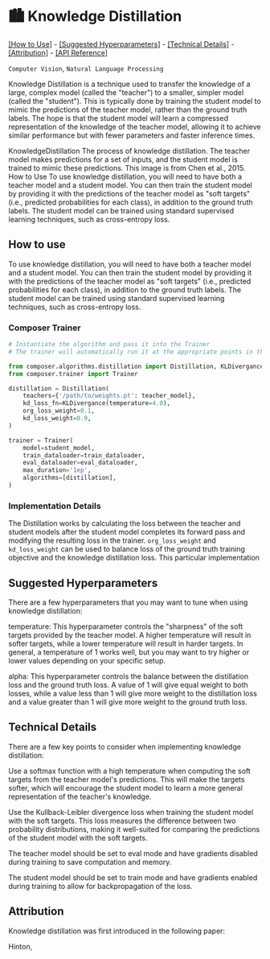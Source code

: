 # 🏙️ Knowledge Distillation
[\[How to Use\]](#how-to-use) - [\[Suggested Hyperparameters\]](#suggested-hyperparameters) - [\[Technical Details\]](#technical-details) - [\[Attribution\]](#attribution) - [\[API Reference\]](#api-reference)

`Computer Vision`, `Natural Language Processing`

Knowledge Distillation is a technique used to transfer the knowledge of a large, complex model (called the "teacher") to a smaller, simpler model (called the "student"). This is typically done by training the student model to mimic the predictions of the teacher model, rather than the ground truth labels. The hope is that the student model will learn a compressed representation of the knowledge of the teacher model, allowing it to achieve similar performance but with fewer parameters and faster inference times.

KnowledgeDistillation
The process of knowledge distillation. The teacher model makes predictions for a set of inputs, and the student model is trained to mimic these predictions. This image is from Chen et al., 2015.
How to Use
To use knowledge distillation, you will need to have both a teacher model and a student model. You can then train the student model by providing it with the predictions of the teacher model as "soft targets" (i.e., predicted probabilities for each class), in addition to the ground truth labels. The student model can be trained using standard supervised learning techniques, such as cross-entropy loss.

## How to use 

To use knowledge distillation, you will need to have both a teacher model and a student model. You can then train the student model by providing it with the predictions of the teacher model as "soft targets" (i.e., predicted probabilities for each class), in addition to the ground truth labels. The student model can be trained using standard supervised learning techniques, such as cross-entropy loss.

### Composer Trainer

```python
# Instantiate the algorithm and pass it into the Trainer
# The trainer will automatically run it at the appropriate points in the training loop

from composer.algorithms.distillation import Distillation, KLDivergance 
from composer.trainer import Trainer

distillation = Distillation(
    teachers={'/path/to/weights.pt': teacher_model}, 
    kd_loss_fn=KLDivergance(temperature=4.0),
    org_loss_weight=0.1,
    kd_loss_weight=0.9,
)

trainer = Trainer(
    model=student_model,
    train_dataloader=train_dataloader,
    eval_dataloader=eval_dataloader,
    max_duration='1ep',
    algorithms=[distillation],
)
```

### Implementation Details

The Distillation works by calculating the loss between the teacher and student models after the student model completes its forward pass and modifying the resulting loss in the trainer. `org_loss_weight` and `kd_loss_weight` can be used to balance loss of the ground truth training objective and the knowledge distillation loss. This particular implementation 


## Suggested Hyperparameters
There are a few hyperparameters that you may want to tune when using knowledge distillation:

temperature: This hyperparameter controls the "sharpness" of the soft targets provided by the teacher model. A higher temperature will result in softer targets, while a lower temperature will result in harder targets. In general, a temperature of 1 works well, but you may want to try higher or lower values depending on your specific setup.

alpha: This hyperparameter controls the balance between the distillation loss and the ground truth loss. A value of 1 will give equal weight to both losses, while a value less than 1 will give more weight to the distillation loss and a value greater than 1 will give more weight to the ground truth loss.

## Technical Details
There are a few key points to consider when implementing knowledge distillation:

Use a softmax function with a high temperature when computing the soft targets from the teacher model's predictions. This will make the targets softer, which will encourage the student model to learn a more general representation of the teacher's knowledge.

Use the Kullback-Leibler divergence loss when training the student model with the soft targets. This loss measures the difference between two probability distributions, making it well-suited for comparing the predictions of the student model with the soft targets.

The teacher model should be set to eval mode and have gradients disabled during training to save computation and memory.

The student model should be set to train mode and have gradients enabled during training to allow for backpropagation of the loss.

## Attribution
Knowledge distillation was first introduced in the following paper:

Hinton,
